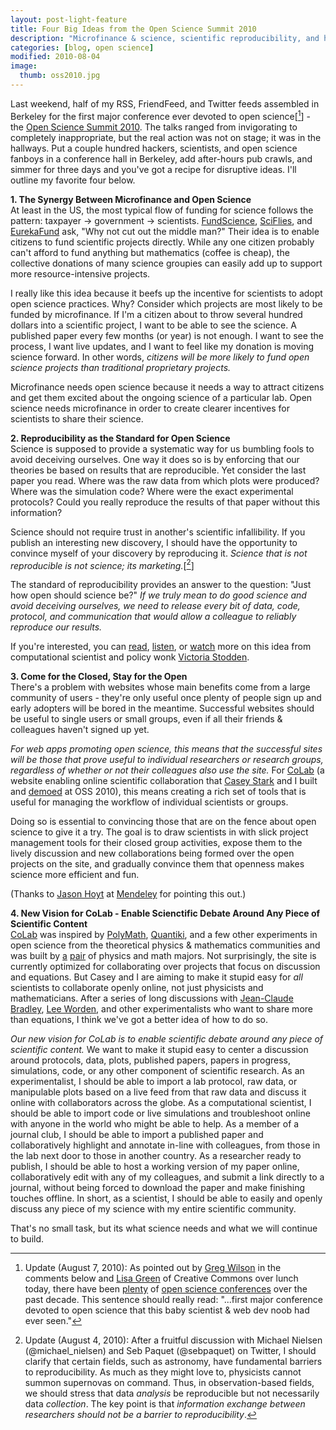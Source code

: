 ```yaml
---
layout: post-light-feature
title: Four Big Ideas from the Open Science Summit 2010
description: "Microfinance & science, scientific reproducibility, and how to attract more researchers to open science."
categories: [blog, open science]
modified: 2010-08-04
image:
  thumb: oss2010.jpg
---
```

Last weekend, half of my RSS, FriendFeed, and Twitter feeds assembled in Berkeley for the first major conference ever devoted to open science[[^1]] - the <a href="http://opensciencesummit.com/">Open Science Summit 2010</a>.  The talks ranged from invigorating to completely inappropriate, but the real action was not on stage; it was in the hallways.  Put a couple hundred hackers, scientists, and open science fanboys in a conference hall in Berkeley, add after-hours pub crawls, and simmer for three days and you've got a recipe for disruptive ideas.  I'll outline my favorite four below.

<strong>1. The Synergy Between Microfinance and Open Science</strong><br>
At least in the US, the most typical flow of funding for science follows the pattern: taxpayer -> government -> scientists. <a href="http://apply.fundscience.org/">FundScience</a>, <a href="http://sciflies.org/">SciFlies</a>, and <a href="http://eurekafund.org/">EurekaFund</a> ask, "Why not cut out the middle man?" Their idea is to enable citizens to fund scientific projects directly. While any one citizen probably can't afford to fund anything but mathematics (coffee is cheap), the collective donations of many science groupies can easily add up to support more resource-intensive projects.

I really like this idea because it beefs up the incentive for scientists to adopt open science practices.  Why?  Consider which projects are most likely to be funded by microfinance. If I'm a citizen about to throw several hundred dollars into a scientific project, I want to be able to see the science. A published paper every few months (or year) is not enough. I want to see the process, I want live updates, and I want to feel like my donation is moving science forward. In other words, <em>citizens will be more likely to fund open science projects than traditional proprietary projects.</em>

Microfinance needs open science because it needs a way to attract citizens and get them excited about the ongoing science of a particular lab. Open science needs microfinance in order to create clearer incentives for scientists to share their science.

<strong>2. Reproducibility as the Standard for Open Science</strong><br>
Science is supposed to provide a systematic way for us bumbling fools to avoid deceiving ourselves. One way it does so is by enforcing that our theories be based on results that are reproducible. Yet consider the last paper you read. Where was the raw data from which plots were produced? Where was the simulation code? Where were the exact experimental protocols? Could you really reproduce the results of that paper without this information?

Science should not require trust in another's scientific infallibility. If you publish an interesting new discovery, I should have the opportunity to convince myself of your discovery by reproducing it. <em>Science that is not reproducible is not science; its marketing.</em>[[^2]]

The standard of reproducibility provides an answer to the question: "Just how open should science be?" <em>If we truly mean to do good science and avoid deceiving ourselves, we need to release every bit of data, code, protocol, and communication that would allow a colleague to reliably reproduce our results.</em>

If you're interested, you can <a href="http://www.ijclp.net/issue_13.html">read</a>, <a href="http://www.ischool.berkeley.edu/newsandevents/events/20100505deanslec">listen</a>, or <a href="http://cdsweb.cern.ch/record/1275549">watch</a> more on this idea from computational scientist and policy wonk <a href="http://www.stanford.edu/~vcs/">Victoria Stodden</a>.

<strong>3. Come for the Closed, Stay for the Open</strong><br>
There's a problem with websites whose main benefits come from a large community of users - they're only useful once plenty of people sign up and early adopters will be bored in the meantime. Successful websites should be useful to single users or small groups, even if all their friends &amp; colleagues haven't signed up yet.

<em>For web apps promoting open science, this means that the successful sites will be those that prove useful to individual researchers or research groups, regardless of whether or not their colleagues also use the site.</em> For <a href="http://colabscience.com/">CoLab</a> (a website enabling online scientific collaboration that <a href="http://thestarkeffect.com/">Casey Stark</a> and I built and <a href="http://fora.tv/live/open_science/open_science_summit_2010">demoed</a> at OSS 2010), this means creating a rich set of tools that is useful for managing the workflow of individual scientists or groups.

Doing so is essential to convincing those that are on the fence about open science to give it a try. The goal is to draw scientists in with slick project management tools for their closed group activities, expose them to the lively discussion and new collaborations being formed over the open projects on the site, and gradually convince them that openness makes science more efficient and fun.

(Thanks to <a href="http://twitter.com/jasonhoyt">Jason Hoyt</a> at <a href="http://mendeley.com/">Mendeley</a> for pointing this out.)

<strong>4. New Vision for CoLab - Enable Scienctific Debate Around Any Piece of Scientific Content</strong><br>
<a href="http://colabscience.com/">CoLab</a> was inspired by <a href="http://polymathprojects.org/">PolyMath</a>, <a href="http://www.quantiki.org/">Quantiki</a>, and a few other experiments in open science from the theoretical physics &amp; mathematics communities and was built by <a href="http://djstrouse.com/">a</a> <a href="http://thestarkeffect.com/">pair</a> of physics and math majors. Not surprisingly, the site is currently optimized for collaborating over projects that focus on discussion and equations. But Casey and I are aiming to make it stupid easy for <em>all</em> scientists to collaborate openly online, not just physicists and mathematicians. After a series of long discussions with <a href="http://usefulchem.blogspot.com/">Jean-Claude Bradley</a>, <a href="http://leeworden.net/lw/">Lee Worden</a>, and other experimentalists who want to share more than equations, I think we've got a better idea of how to do so.

<em>Our new vision for CoLab is to enable scientific debate around any piece of scientific content.</em> We want to make it stupid easy to center a discussion around protocols, data, plots, published papers, papers in progress, simulations, code, or any other component of scientific research. As an experimentalist, I should be able to import a lab protocol, raw data, or manipulable plots based on a live feed from that raw data and discuss it online with collaborators across the globe. As a computational scientist, I should be able to import code or live simulations and troubleshoot online with anyone in the world who might be able to help. As a member of a journal club, I should be able to import a published paper and collaboratively highlight and annotate in-line with colleagues, from those in the lab next door to those in another country. As a researcher ready to publish, I should be able to host a working version of my paper online, collaboratively edit with any of my colleagues, and submit a link directly to a journal, without being forced to download the paper and make finishing touches offline. In short, as a scientist, I should be able to easily and openly discuss any piece of my science with my entire scientific community.

That's no small task, but its what science needs and what we will continue to build.

[^1]: Update (August 7, 2010): As pointed out by <a href="http://third-bit.com/blog/">Greg Wilson</a> in the comments below and <a href="http://twitter.com/boudicca">Lisa Green</a> of Creative Commons over lunch today, there have been <a href="http://www.scienceonline2010.com/index.php/wiki">plenty</a> of <a href="http://openscience.bnl.gov/">open science conferences</a> over the past decade.  This sentence should really read: "...first major conference devoted to open science that this baby scientist & web dev noob had ever seen."
[^2]: Update (August 4, 2010): After a fruitful discussion with Michael Nielsen (@michael_nielsen) and Seb Paquet (@sebpaquet) on Twitter, I should clarify that certain fields, such as astronomy, have fundamental barriers to reproducibility.  As much as they might love to, physicists cannot summon supernovas on command.  Thus, in observation-based fields, we should stress that data <em>analysis</em> be reproducible but not necessarily data <em>collection</em>.  The key point is that <em>information exchange between researchers should not be a barrier to reproducibility</em>.
